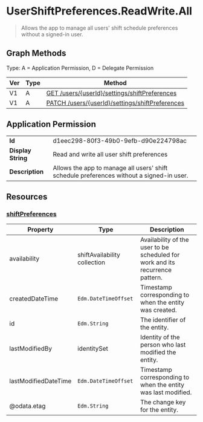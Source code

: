 # UserShiftPreferences.ReadWrite.All

> Allows the app to manage all users' shift schedule preferences without a signed-in user.
## Graph Methods

Type: A = Application Permission, D = Delegate Permission

|Ver|Type|Method|
|-------|----|------|
|V1|A|[GET /users/{userId}/settings/shiftPreferences](https://docs.microsoft.com/graph/api/shiftpreferences-get?view=graph-rest-1.0&tabs=http)|
|V1|A|[PATCH /users/{userId}/settings/shiftPreferences](https://docs.microsoft.com/graph/api/shiftpreferences-put?view=graph-rest-1.0&tabs=http)|
## Application Permission
|||
|-|-|
|**Id**|d1eec298-80f3-49b0-9efb-d90e224798ac|
|**Display String**|Read and write all user shift preferences|
|**Description**|Allows the app to manage all users' shift schedule preferences without a signed-in user.|
## Resources
### [shiftPreferences ](https://docs.microsoft.com/graph/api/resources/shiftpreferences?view=graph-rest-1.0&tabs=http)
|Property          |Type           |Description                                                                                                                                      |
|--------------|---------------|-------------------------------------------------------------------------------------------------------------------------------------------------|
| availability | shiftAvailability collection | Availability of the user to be scheduled for work and its recurrence pattern. |
| createdDateTime | `Edm.DateTimeOffset` | Timestamp corresponding to when the entity was created. |
| id | `Edm.String` | The identifier of the entity. |
| lastModifiedBy | identitySet | Identity of the person who last modified the entity. |
| lastModifiedDateTime | `Edm.DateTimeOffset` | Timestamp corresponding to when the entity was last modified. |
| @odata.etag | `Edm.String` | The change key for the entity. |
